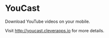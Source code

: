 YouCast
=======

Download YouTube videos on your mobile.

Visit http://youcast.cleverapps.io for more details.
